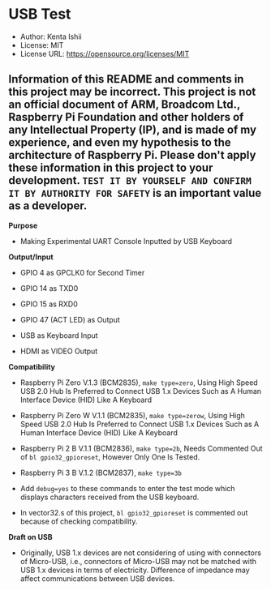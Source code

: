 # USB Test

* Author: Kenta Ishii
* License: MIT
* License URL: https://opensource.org/licenses/MIT

## Information of this README and comments in this project may be incorrect. This project is not an official document of ARM, Broadcom Ltd., Raspberry Pi Foundation and other holders of any Intellectual Property (IP), and is made of my experience, and even my hypothesis to the architecture of Raspberry Pi. Please don't apply these information in this project to your development. `TEST IT BY YOURSELF AND CONFIRM IT BY AUTHORITY FOR SAFETY` is an important value as a developer.

**Purpose**

* Making Experimental UART Console Inputted by USB Keyboard

**Output/Input**

* GPIO 4 as GPCLK0 for Second Timer

* GPIO 14 as TXD0

* GPIO 15 as RXD0

* GPIO 47 (ACT LED) as Output

* USB as Keyboard Input

* HDMI as VIDEO Output

**Compatibility**

* Raspberry Pi Zero V.1.3 (BCM2835), `make type=zero`, Using High Speed USB 2.0 Hub Is Preferred to Connect USB 1.x Devices Such as A Human Interface Device (HID) Like A Keyboard

* Raspberry Pi Zero W V.1.1 (BCM2835), `make type=zerow`, Using High Speed USB 2.0 Hub Is Preferred to Connect USB 1.x Devices Such as A Human Interface Device (HID) Like A Keyboard

* Raspberry Pi 2 B V.1.1 (BCM2836), `make type=2b`, Needs Commented Out of `bl gpio32_gpioreset`, However Only One Is Tested.

* Raspberry Pi 3 B V.1.2 (BCM2837), `make type=3b`

* Add `debug=yes` to these commands to enter the test mode which displays characters received from the USB keyboard.

* In vector32.s of this project, `bl gpio32_gpioreset` is commented out because of checking compatibility.

**Draft on USB**

* Originally, USB 1.x devices are not considering of using with connectors of Micro-USB, i.e., connectors of Micro-USB may not be matched with USB 1.x devices in terms of electricity. Difference of impedance may affect communications between USB devices.
